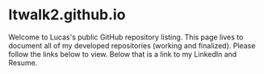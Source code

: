 # ltwalk2.github.io
Welcome to Lucas's public GitHub repository listing. This page lives to document all of my developed repositories (working and finalized). Please follow the links below to view. Below that is a link to my LinkedIn and Resume.
